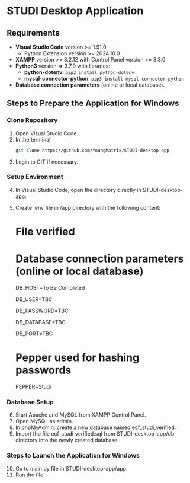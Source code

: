 # STUDI Desktop Application

## Requirements
- **Visual Studio Code** version >= 1.91.0
  - Python Extension version >= 2024.10.0
- **XAMPP** version >= 8.2.12 with Control Panel version >= 3.3.0
- **Python3** version => 3.7.9 with libraries:
    - **python-dotenv**: `pip3 install python-dotenv`
    - **mysql-connector-python**: `pip3 install mysql-connector-python`
- **Database connection parameters** (online or local database).

## Steps to Prepare the Application for Windows

### Clone Repository
1. Open Visual Studio Code.
2. In the terminal:
   ```bash
   git clone https://github.com/YoungMatrix/STUDI-desktop-app
3. Login to GIT if necessary.

### Setup Environment
4. In Visual Studio Code, open the directory directly in STUDI-desktop-app.
5. Create .env file in /app directory with the following content:
    # File verified

    # Database connection parameters (online or local database)
    DB_HOST=To Be Completed

    DB_USER=TBC

    DB_PASSWORD=TBC

    DB_DATABASE=TBC

    DB_PORT=TBC

    # Pepper used for hashing passwords
    PEPPER=Studi

### Database Setup
6. Start Apache and MySQL from XAMPP Control Panel.
7. Open MySQL as admin.
8. In phpMyAdmin, create a new database named ecf_studi_verified.
9. Import the file ecf_studi_verified.sql from STUDI-desktop-app/db directory into the newly created database.

### Steps to Launch the Application for Windows
10. Go to main.py file in STUDI-desktop-app/app.
11. Run the file.
